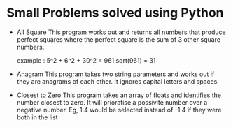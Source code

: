 # Small Problems solved using Python

* All Square
    This program works out and returns all numbers that produce perfect squares where the perfect square is the sum of 3 other square numbers. 

    example : 5^2 + 6^2 + 30^2 = 961
                sqrt(961) = 31


* Anagram
    This program takes two string parameters and works out if they are anagrams of each other.
    It ignores capital letters and spaces.

* Closest to Zero
    This program takes an array of floats and identifies the number closest to zero. It will prioratise a possivite number over a negative number. Eg, 1.4 would be selected instead of -1.4 if they were both in the list
